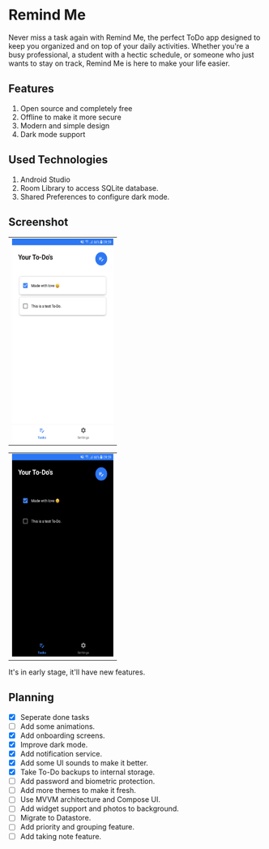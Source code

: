 # Remind Me
Never miss a task again with Remind Me, the perfect ToDo app designed to keep you organized and on top of your daily activities. Whether you're a busy professional, a student with a hectic schedule, or someone who just wants to stay on track, Remind Me is here to make your life easier.

## Features

1. Open source and completely free
2. Offline to make it more secure
3. Modern and simple design
4. Dark mode support

## Used Technologies

1. Android Studio
2. Room Library to access SQLite database.
3. Shared Preferences to configure dark mode.
    
## Screenshot

<table>
  <tr>
    <td> <img src="./screenshots/Screenshot_20240125-095921.png" height="400px" width="200px" /></td>
   </tr> 
</table>

<table>
  <tr>
    <td> <img src="./screenshots/Screenshot_20240125-095945.png" height="400px" width="200px" /></td>
   </tr> 
</table>

It's in early stage, it'll have new features.

## Planning

- [x] Seperate done tasks 
- [ ] Add some animations.
- [x] Add onboarding screens.
- [x] Improve dark mode.
- [x] Add notification service.
- [x] Add some UI sounds to make it better.
- [x] Take To-Do backups to internal storage.
- [ ] Add password and biometric protection.
- [ ] Add more themes to make it fresh.
- [ ] Use MVVM architecture and Compose UI.
- [ ] Add widget support and photos to background.
- [ ] Migrate to Datastore.
- [ ] Add priority and grouping feature.
- [ ] Add taking note feature.
